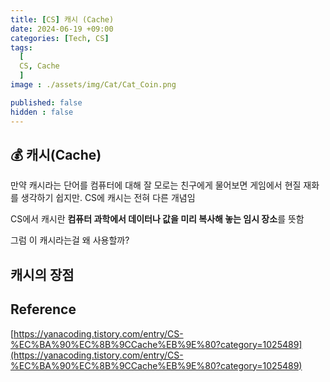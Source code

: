 ```yaml
---
title: [CS] 캐시 (Cache)
date: 2024-06-19 +09:00
categories: [Tech, CS]
tags:
  [
  CS, Cache
  ]
image : ./assets/img/Cat/Cat_Coin.png

published: false
hidden : false
---
```



## 💰 캐시(Cache)

만약 캐시라는 단어를 컴퓨터에 대해 잘 모로는 친구에게 물어보면 게임에서 현질 재화를 생각하기 쉽지만. CS에 캐시는 전혀 다른 개념임

CS에서 캐시란 **컴퓨터 과학에서 데이터나 값을 미리 복사해 놓는 임시 장소**를 뜻함

그럼 이 캐시라는걸 왜 사용할까?

## 캐시의 장점






## Reference

[https://yanacoding.tistory.com/entry/CS-%EC%BA%90%EC%8B%9CCache%EB%9E%80?category=1025489](https://yanacoding.tistory.com/entry/CS-%EC%BA%90%EC%8B%9CCache%EB%9E%80?category=1025489)